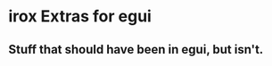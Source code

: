 irox Extras for egui
=================================

Stuff that should have been in egui, but isn't.
------------------------------------------------